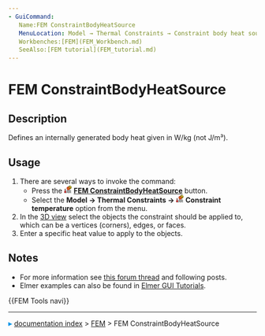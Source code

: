 ```yaml
---
- GuiCommand:
   Name:FEM ConstraintBodyHeatSource
   MenuLocation: Model → Thermal Constraints → Constraint body heat source
   Workbenches:[FEM](FEM_Workbench.md)
   SeeAlso:[FEM tutorial](FEM_tutorial.md)
---
```


# FEM ConstraintBodyHeatSource

## Description

Defines an internally generated body heat given in W/kg (not J/m³).

## Usage

1.  There are several ways to invoke the command:
    -   Press the **<img src="images/FEM_ConstraintBodyHeatSource.svg" width=16px> [FEM ConstraintBodyHeatSource](FEM_ConstraintBodyHeatSource.md)** button.
    -   Select the **Model → Thermal Constraints → <img src="images/FEM_ConstraintBodyHeatSource.svg" width=16px> Constraint temperature** option from the menu.
2.  In the [3D view](3D_view.md) select the objects the constraint should be applied to, which can be a vertices (corners), edges, or faces.
3.  Enter a specific heat value to apply to the objects.

## Notes

-   For more information see [this forum thread](https://forum.freecadweb.org/viewtopic.php?f=18&t=44705&start=490#p422539) and following posts.
-   Elmer examples can also be found in [Elmer GUI Tutorials](https://www.nic.funet.fi/pub/sci/physics/elmer/doc/ElmerTutorials.pdf).



 {{FEM Tools navi}}



---
![](images/Right_arrow.png) [documentation index](../README.md) > [FEM](Category_FEM.md) > FEM ConstraintBodyHeatSource
